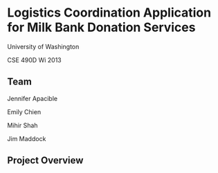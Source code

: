 Logistics Coordination Application for Milk Bank Donation Services
=================================================================

University of Washington

CSE 490D Wi 2013

Team
----

Jennifer Apacible

Emily Chien

Mihir Shah

Jim Maddock

Project Overview
----------------
